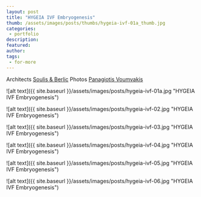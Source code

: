 ```yaml
---
layout: post
title: "HYGEIA IVF Embryogenesis"
thumb: /assets/images/posts/thumbs/hygeia-ivf-01a_thumb.jpg
categories:
 - portfolio
description:
featured:
author: 
tags:
 - for-more
---
```


<p class="credits">
    <span class="title">Architects</span>
        <span class="contributor"><a href="http://www.soulisberlic.com/">Soulis &amp; Berlic</a></span>
    <span class="title">Photos</span>
        <span class="contributor"><a href="https://www.instagram.com/panagiotisvoumvakis/">Panagiotis Voumvakis</a></span>
</p>

![alt text]({{ site.baseurl }}/assets/images/posts/hygeia-ivf-01a.jpg "HYGEIA IVF Embryogenesis")

![alt text]({{ site.baseurl }}/assets/images/posts/hygeia-ivf-02.jpg "HYGEIA IVF Embryogenesis")

![alt text]({{ site.baseurl }}/assets/images/posts/hygeia-ivf-03.jpg "HYGEIA IVF Embryogenesis")

![alt text]({{ site.baseurl }}/assets/images/posts/hygeia-ivf-04.jpg "HYGEIA IVF Embryogenesis")

![alt text]({{ site.baseurl }}/assets/images/posts/hygeia-ivf-05.jpg "HYGEIA IVF Embryogenesis")

![alt text]({{ site.baseurl }}/assets/images/posts/hygeia-ivf-06.jpg "HYGEIA IVF Embryogenesis")
